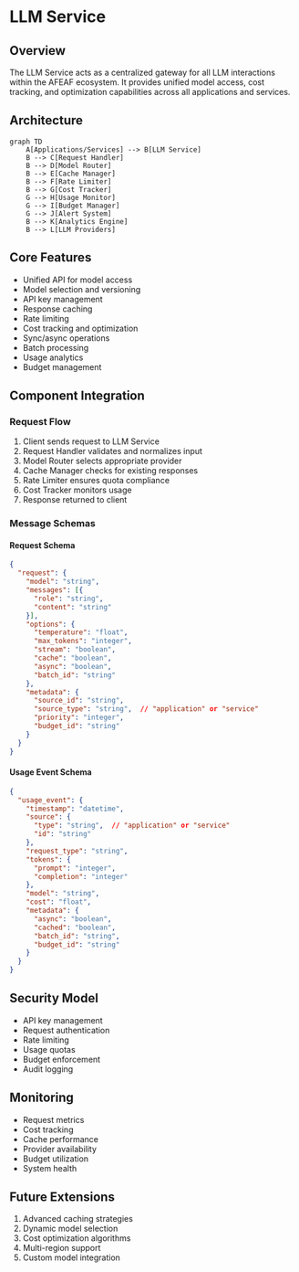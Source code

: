 # LLM Service

## Overview
The LLM Service acts as a centralized gateway for all LLM interactions within the AFEAF ecosystem. It provides unified model access, cost tracking, and optimization capabilities across all applications and services.

## Architecture
```mermaid
graph TD
    A[Applications/Services] --> B[LLM Service]
    B --> C[Request Handler]
    B --> D[Model Router]
    B --> E[Cache Manager]
    B --> F[Rate Limiter]
    B --> G[Cost Tracker]
    G --> H[Usage Monitor]
    G --> I[Budget Manager]
    G --> J[Alert System]
    B --> K[Analytics Engine]
    B --> L[LLM Providers]
```

## Core Features
- Unified API for model access
- Model selection and versioning
- API key management
- Response caching
- Rate limiting
- Cost tracking and optimization
- Sync/async operations
- Batch processing
- Usage analytics
- Budget management

## Component Integration

### Request Flow
1. Client sends request to LLM Service
2. Request Handler validates and normalizes input
3. Model Router selects appropriate provider
4. Cache Manager checks for existing responses
5. Rate Limiter ensures quota compliance
6. Cost Tracker monitors usage
7. Response returned to client

### Message Schemas

#### Request Schema
```json
{
  "request": {
    "model": "string",
    "messages": [{
      "role": "string",
      "content": "string"
    }],
    "options": {
      "temperature": "float",
      "max_tokens": "integer",
      "stream": "boolean",
      "cache": "boolean",
      "async": "boolean",
      "batch_id": "string"
    },
    "metadata": {
      "source_id": "string",
      "source_type": "string",  // "application" or "service"
      "priority": "integer",
      "budget_id": "string"
    }
  }
}
```

#### Usage Event Schema
```json
{
  "usage_event": {
    "timestamp": "datetime",
    "source": {
      "type": "string",  // "application" or "service"
      "id": "string"
    },
    "request_type": "string",
    "tokens": {
      "prompt": "integer",
      "completion": "integer"
    },
    "model": "string",
    "cost": "float",
    "metadata": {
      "async": "boolean",
      "cached": "boolean",
      "batch_id": "string",
      "budget_id": "string"
    }
  }
}
```

## Security Model
- API key management
- Request authentication
- Rate limiting
- Usage quotas
- Budget enforcement
- Audit logging

## Monitoring
- Request metrics
- Cost tracking
- Cache performance
- Provider availability
- Budget utilization
- System health

## Future Extensions
1. Advanced caching strategies
2. Dynamic model selection
3. Cost optimization algorithms
4. Multi-region support
5. Custom model integration 